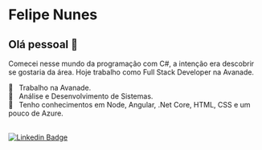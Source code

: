 # Felipe Nunes

## Olá pessoal 👋
Comecei nesse mundo da programação com C#, a intenção era descobrir se gostaria da área. Hoje trabalho como Full Stack Developer na Avanade.

 :office:  &nbsp; Trabalho na Avanade.
 <br/> :school: &nbsp; Análise e Desenvolvimento de Sistemas.
 <br/> :book: &nbsp; Tenho conhecimentos em Node, Angular, .Net Core, HTML, CSS e um pouco de Azure.
 
 <br/>  [![Linkedin Badge](https://img.shields.io/badge/-Felipe_Nunes-blue?style=flat-square&logo=Linkedin&logoColor=white&link=https://www.linkedin.com/in/felipenno/)](https://www.linkedin.com/in/felipenno/) 

